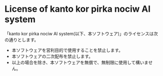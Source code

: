 # License of kanto kor pirka nociw AI system
「kanto kor pirka nociw AI system(以下、本ソフトウェア)」のライセンスは次の通りとします。
* 本ソフトウェアを営利目的で使用することを禁止します。
* 本ソフトウェアの二次配布を禁止します。
* 以上の場合を除き、本ソフトウェアを無償で、無制限に使用して構いません。
